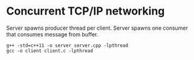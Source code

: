 # Concurrent TCP/IP networking

Server spawns producer thread per client.
Server spawns one consumer that consumes message from buffer.

```
g++ -std=c++11 -o server server.cpp -lpthread
gcc -o client client.c -lpthread
```
